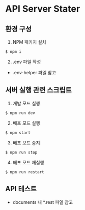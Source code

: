 # API Server Stater

## 환경 구성
1. NPM 패키지 설치

```shell
$ npm i
```

2. .env 파일 작성
* .env-helper 파일 참고


## 서버 실행 관련 스크립트
1. 개발 모드 실행

```shell
$ npm run dev
```

2. 배포 모드 실행

```shell
$ npm start
```

3. 배포 모드 중지

```shell
$ npm run stop
```

4. 배포 모드 재실행

```shell
$ npm run restart
```

## API 테스트
* documents 내 *.rest 파일 참고